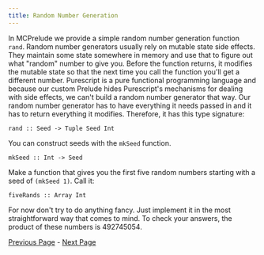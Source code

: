 ```yaml
---
title: Random Number Generation
---
```


In MCPrelude we provide a simple random number generation function
`rand`.  Random number generators usually rely on mutable state side effects.
They maintain some state somewhere in memory and use that to figure out what
"random" number to give you.  Before the function returns, it modifies the
mutable state so that the next time you call the function you'll get a
different number.  Purescript is a pure functional programming language and
because our custom Prelude hides Purescript's mechanisms for dealing with side
effects, we can't build a random number generator that way.  Our random number
generator has to have everything it needs passed in and it has to return
everything it modifies.  Therefore, it has this type signature:

    rand :: Seed -> Tuple Seed Int

You can construct seeds with the `mkSeed` function.

    mkSeed :: Int -> Seed

Make a function that gives you the first five random numbers starting with a
seed of `(mkSeed 1)`.  Call it:

    fiveRands :: Array Int

For now don't try to do anything fancy.  Just implement it in the most
straightforward way that comes to mind.  To check your answers, the product of
these numbers is 492745054.

[Previous Page](set1.html) - [Next Page](ex1-2.html)
